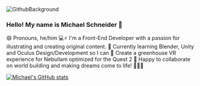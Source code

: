 ![GithubBackground](https://user-images.githubusercontent.com/21366524/99309620-fc2aff80-2816-11eb-955b-c4039396f024.jpg)

### Hello! My name is Michael Schneider 👋
😄 Pronouns, he/him 
💻⚡ I'm a Front-End Developer with a passion for illustrating and creating original content.
🔭 Currently learning Blender, Unity and Oculus Design/Development so I can
🌱 Create a greenhouse VR experience for Nebullam optimized for the Quest 2
👯 Happy to collaborate on world building and making dreams come to life! 🚀🚀🚀

[![Michael's GitHub stats](https://github-readme-stats.vercel.app/api?username=mschneider247&count_private=true&show_icons=true&theme=highcontrast)](https://github.com/mschneider247/github-readme-stats)



<!-- **mschneider247/mschneider247** is a ✨ _special_ ✨ repository because its `README.md` (this file) appears on your GitHub profile.
